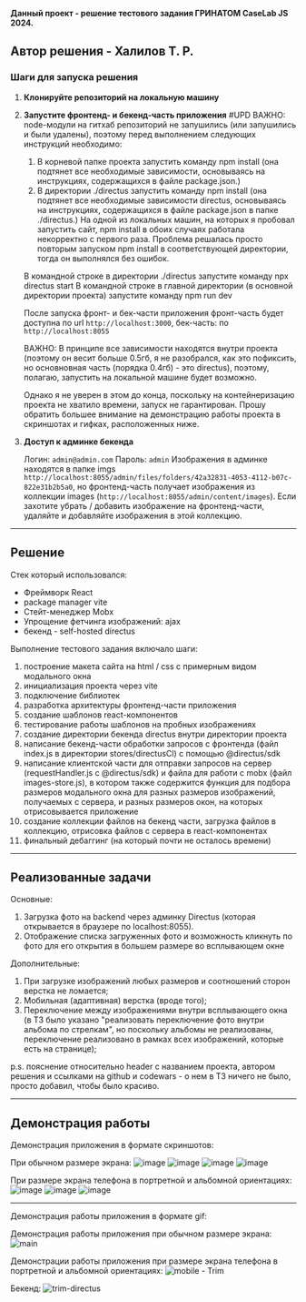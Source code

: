 **Данный проект - решение тестового задания ГРИНАТОМ CaseLab JS 2024.**

**Автор решения - Халилов Т. Р.**
---
### Шаги для запуска решения

1. **Клонируйте репозиторий на локальную машину**

2. **Запустите фронтенд- и бекенд-часть приложения**
   #UPD ВАЖНО: node-модули на гитхаб репозиторий не запушились (или запушились и были удалены), поэтому перед выполнением следующих инструкций необходимо:
      1) В корневой папке проекта запустить команду npm install (она подтянет все необходимые зависимости, основываясь на инструкциях, содержащихся в файле package.json.)
      2) В директории ./directus запустить команду npm install (она подтянет все необходимые зависимости directus, основываясь на инструкциях, содержащихся в файле package.json в папке ./directus.)
         На одной из локальных машин, на которых я пробовал запустить сайт, npm install в обоих случаях работала некорректно с первого раза. Проблема решалась просто повторым запуском npm install в соответствующей директории, тогда он выполнялся без ошибок.


   В командной строке в директории ./directus запустите команду npx directus start
   В командной строке в главной директории (в основной директории проекта) запустите команду npm run dev

   После запуска фронт- и бек-части приложения фронт-часть будет доступна по url `http://localhost:3000`,
   бек-часть: по `http://localhost:8055`

   ВАЖНО: В принципе все зависимости находятся внутри проекта
   (поэтому он весит больше 0.5гб, я не разобрался, как это пофиксить,
   но основновная часть (порядка 0.4гб) - это directus), поэтому, полагаю, запустить на локальной машине будет возможно.
   
   Однако я не уверен в этом до конца, поскольку на контейнеризацию проекта не хватило времени, запуск не гарантирован.
   Прошу обратить большее внимание на демонстрацию работы проекта в скриншотах и гифках, расположенных ниже.

4. **Доступ к админке бекенда**

   Логин: `admin@admin.com`
   Пароль: `admin`
   Изображения в админке находятся в папке imgs `http://localhost:8055/admin/files/folders/42a32831-4053-4112-b07c-822e31b2b5a0`,
   но фронтенд-часть получает изображения из коллекции images (`http://localhost:8055/admin/content/images`). Если захотите убрать / добавить изображение на фронтенд-части, удаляйте и добавляйте изображения в этой коллекцию.
---

## Решение

Стек который использовался:

- Фреймворк React
- package manager vite
- Стейт-менеджер Mobx
- Упрощение фетчинга изображений: ajax
- бекенд - self-hosted directus

Выполнение тестового задания включало шаги:

1.  построение макета сайта на html / css с примерным видом модального окна
2.  инициализация проекта через vite
3.  подключение библиотек
4.  разработка архитектуры фронтенд-части приложения
5.  создание шаблонов react-компонентов
6.  тестирование работы шаблонов на пробных изображениях
7.  создание директории бекенда directus внутри директории проекта
8.  написание бекенд-части обработки запросов с фронтенда (файл index.js в директории stores/directusCl) с помощью @directus/sdk
9.  написание клиентской части для отправки запросов на сервер (requestHandler.js c @directus/sdk) и файла для работи с mobx (файл images-store.js), в котором также содержится функция для подбора размеров модального окна для разных размеров изображений, получаемых с сервера, и разных размеров окон, на которых отрисовывается приложение
10. создание коллекции файлов на бекенд части, загрузка файлов в коллекцию, отрисовка файлов с сервера в react-компонентах
11. финальный дебаггинг (на который почти не осталось времени)

---

## Реализованные задачи

Основные:

1.  Загрузка фото на backend через админку Directus (которая открывается в браузере по localhost:8055).
2.  Отображение списка загруженных фото и возможность кликнуть по фото для его открытия в большем размере во всплывающем окне

Дополнительные:

1.  При загрузке изображений любых размеров и соотношений сторон верстка не ломается;
2.  Мобильная (адаптивная) верстка (вроде того);
3.  Переключение между изображениями внутри всплывающего окна
    (в ТЗ было указано "реализовать переключение фото внутри альбома по стрелкам", но поскольку альбомы не реализованы, переключение реализовано в рамках всех изображений, которые есть на странице);

p.s. пояснение относительно header с названием проекта, автором решения и ссылками на github и codewars - о нем в ТЗ ничего не было, просто добавил, чтобы было красиво.

---

## Демонстрация работы
Демонстрация приложения в формате скриншотов:

При обычном размере экрана:
![image](https://github.com/user-attachments/assets/4815095f-cd42-43b3-8f24-6310424bfa91)
![image](https://github.com/user-attachments/assets/d6cebbdb-1f7b-479e-b433-1a757ef46e3e)
![image](https://github.com/user-attachments/assets/acbe6b7c-a3af-4e14-b67a-ea784a64ce20)
![image](https://github.com/user-attachments/assets/46e30575-a2ea-4812-8157-acddc387b872)

При размере экрана телефона в портретной и альбомной ориентациях:
![image](https://github.com/user-attachments/assets/bb6427ac-2ecb-4641-a1ba-f68979fc36d0)
![image](https://github.com/user-attachments/assets/bce71a34-42d8-4e6b-a9fc-e0ba9cbc9978)
![image](https://github.com/user-attachments/assets/770480aa-412a-4212-995b-4ecc74e35f23)


---
Демонстрация работы приложения в формате gif:

Демонстрация работы приложения при обычном размере экрана:
![main](https://github.com/user-attachments/assets/af675386-4287-4a58-992b-12d13822f0f8)

Демонстрации работы приложения при размере экрана телефона в портретной и альбомной ориентациях:
![mobile - Trim](https://github.com/user-attachments/assets/da6bfa5e-15e0-4ded-8b96-b8265560784b)

Бекенд:
![trim-directus](https://github.com/user-attachments/assets/7dbd58a9-9e46-4846-8386-8fcbe0704dc1)
